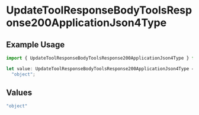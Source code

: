 # UpdateToolResponseBodyToolsResponse200ApplicationJson4Type

## Example Usage

```typescript
import { UpdateToolResponseBodyToolsResponse200ApplicationJson4Type } from "@orq-ai/node/models/operations";

let value: UpdateToolResponseBodyToolsResponse200ApplicationJson4Type =
  "object";
```

## Values

```typescript
"object"
```